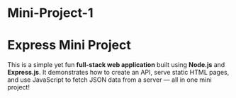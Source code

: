 # Mini-Project-1
# Express Mini Project

This is a simple yet fun **full-stack web application** built using **Node.js** and **Express.js**. It demonstrates how to create an API, serve static HTML pages, and use JavaScript to fetch JSON data from a server — all in one mini project!
